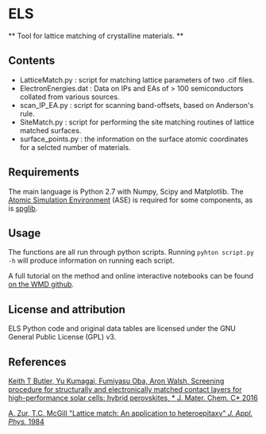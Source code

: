 ELS
====
** Tool for lattice matching of crystalline materials. **

Contents
---------

* LatticeMatch.py : script for matching lattice parameters of two .cif files.
* ElectronEnergies.dat : Data on IPs and EAs of > 100 semiconductors collated from various sources.
* scan_IP_EA.py : script for scanning band-offsets, based on Anderson's rule.
* SiteMatch.py : script for performing the site matching routines of lattice matched surfaces.
* surface_points.py : the information on the surface atomic coordinates for a selcted number of materials.

Requirements
-----------

The main language is Python 2.7 with Numpy, Scipy and Matplotlib.
The [Atomic Simulation Environment](https://wiki.fysik.dtu.dk/ase) 
(ASE) is required for some components, as is [spglib](http://atztogo.github.io/spglib). 

Usage
---------
The functions are all run through python scripts. Running `pyhton script.py -h` will produce information on running each script.

A full tutorial on the method and online interactive notebooks can be found [on the WMD github](https://github.com/WMD-group/SMACT_practical).

License and attribution
-----------
ELS Python code and original data tables are licensed under the GNU General Public License (GPL) v3.
 
References
------------
[Keith T Butler, Yu Kumagai, Fumiyasu Oba, Aron Walsh,
Screening procedure for structurally and electronically matched contact layers for high-performance solar cells: hybrid perovskites, * J. Mater. Chem. C* 2016](http://pubs.rsc.org/en/content/articlehtml/2016/tc/c5tc04091d)

[A. Zur, T.C. McGill "Lattice match: An application to heteroepitaxy" *J. Appl. Phys.* 1984](http://scitation.aip.org/content/aip/journal/jap/55/2/10.1063/1.333084)
